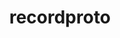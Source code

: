 ---
title: "recordproto"
layout: cache
categories: [package, develop-2024-10-06]
meta: {"versions": ["1.14.2"], "compilers": ["gcc@=11.4.0"], "oss": ["ubuntu22.04"], "platforms": ["linux"], "targets": ["x86_64_v3"], "stacks": ["e4s", "root"], "num_specs": 1, "num_specs_by_stack": {"root": 1, "e4s": 1}}
spec_details: [{"hash": "kkf7n2um77luhbt6zfarezr3zucnz4wv", "compiler": "gcc@=11.4.0", "versions": ["1.14.2"], "os": "ubuntu22.04", "platform": "linux", "target": "x86_64_v3", "variants": ["build_system=autotools"], "stacks": ["root", "e4s"], "size": "-", "tarball": "https://binaries.spack.io/develop-2024-10-06/build_cache/linux-ubuntu22.04-x86_64_v3/gcc-11.4.0/recordproto-1.14.2/linux-ubuntu22.04-x86_64_v3-gcc-11.4.0-recordproto-1.14.2-kkf7n2um77luhbt6zfarezr3zucnz4wv.spack"}]
---